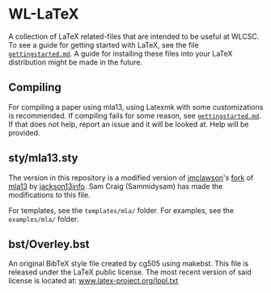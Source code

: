 WL-LaTeX
========

A collection of LaTeX related-files that are intended to be useful at WLCSC.
To see a guide for getting started with LaTeX, see the file [`gettingstarted.md`](gettingstarted.md).
A guide for installing these files into your LaTeX distribution might be made in the future.

Compiling
---------

For compiling a paper using mla13, using Latexmk with some customizations is recommended.
If compiling fails for some reason, see [`gettingstarted.md`](gettingstarted.md).
If that does not help, report an issue and it will be looked at.
Help will be provided.

sty/mla13.sty
-----------

The version in this repository is a modified version of [jmclawson](https://github.com/jmclawson)'s [fork](https://github.com/jmclawson/mla13) of [mla13](https://github.com/jackson13info/mla13) by [jackson13info](https://github.com/jackson13info).
Sam Craig (Sammidysam) has made the modifications to this file.

For templates, see the `templates/mla/` folder.
For examples, see the `examples/mla/` folder.

bst/Overley.bst
---------------

An original BibTeX style file created by cg505 using makebst. 
This file is released under the LaTeX public license.
The most recent version of said license is located at: 
www.latex-project.org/lppl.txt
